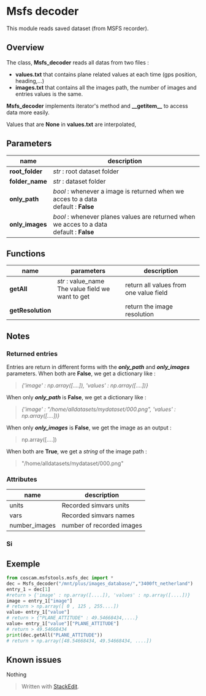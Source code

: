 # Msfs decoder
This module reads saved dataset (from MSFS recorder).

## Overview 
The class, **Msfs_decoder** reads all datas from two files :
- **values.txt** that contains plane related values at each time (gps position, heading,...)
- **images.txt** that contains all the images path, the number of images and entries values is the same.

**Msfs_decoder** implements iterator's method and **\_\_getitem\_\_** to access data more easily.

Values that are **None** in **values.txt** are interpolated, 
## Parameters
| name | description |
|--|--|
| **root_folder** | *str* : root dataset folder |
| **folder_name** | *str* : dataset folder |
| **only_path** | *bool* : whenever a image is returned when we acces to a data <br> default : **False** |
| **only_images** | *bool* : whenever planes values are returned when we acces to a data <br> default : **False** |

## Functions
| name | parameters| description  |
|--|--|--|
| **getAll** |*str* : value_name <br> The value field we want to get |return all values from one value field  |
| **getResolution** |  |return the image resolution|
## Notes
### Returned entries 
Entries are return in different forms with the ***only_path*** and ***only_images*** parameters. 
When both are **False**, we get a dictionary like  :
>*{'image' : np.array([....]), 'values' : np.array([....])}*

When only ***only_path*** is **False**, we get a dictionary like  :
>*{'image' : "/home/alldatasets/mydataset/000.png", 'values' : np.array([....])}*

When only ***only_images*** is **False**, we get the image as an output  :
>np.array([....])

When both are **True**, we get a *string* of the image path   :
>"/home/alldatasets/mydataset/000.png"

### Attributes
|name  | description |
|--|--|
| units | Recorded simvars units  |
| vars | Recorded simvars names |
| number_images | number of recorded images |

### Si

## Exemple
```python
from coscam.msfstools.msfs_dec import *
dec = Msfs_decoder("/mnt/plus/images_database/","3400ft_netherland")
entry_1 = dec[1]
#return > {'image' : np.array([....]), 'values' : np.array([....])}
image = entry_1["image"]
# return > np.array([ 0 , 125 , 255....])
value= entry_1["value"]
# return > {"PLANE_ATTITUDE" : 49.54668434,....}
value= entry_1["value"]["PLANE_ATTITUDE"]
# return > 49.54668434
print(dec.getAll("PLANE_ATTITUDE"))
# return > np.array([48.54668434, 49.54668434, ....])

```

## Known issues

Nothing
> Written with [StackEdit](https://stackedit.io/).

